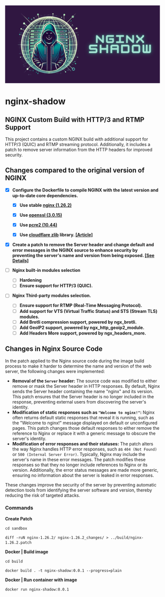 ![Logo](Logo.png)

# nginx-shadow

## NGINX Custom Build with HTTP/3 and RTMP Support

This project contains a custom NGINX build with additional support for HTTP/3 (QUIC) and RTMP streaming protocol. Additionally, it includes a patch to remove server information from the HTTP headers for improved security.

## Changes compared to the original version of NGINX

- [X] **Configure the Dockerfile to compile NGINX with the latest version and up-to-date core dependencies.** 


    - [X] **Use stable [nginx (1.26.2)](https://nginx.org/en/download.html)**

    - [X] **Use [openssl (3.0.15)](https://openssl-library.org/source/index.html)**

    - [X] **Use [pcre2 (10.44)](https://github.com/PCRE2Project/pcre2/releases)**

    - [X] **Use [cloudflare zlib](https://github.com/cloudflare/zlib/commits/gcc.amd64/) library. [[Article]](https://blog.cloudflare.com/cloudflare-fights-cancer/)**

- [X] **Create a patch to remove the Server header and change default and error messages in the NGINX source to enhance security by preventing the server's name and version from being exposed. [[See Details]](#changes-in-nginx-source-code)**

- [ ] **Nginx built-in modules selection** 
    - [ ] **Hardening**
    - [ ] **Ensure support for HTTP/3 (QUIC).**
- [ ] **Nginx Third-party modules selection.** 
    - [ ] **Ensure support for RTMP (Real-Time Messaging Protocol).**
    - [ ] **Add support for VTS (Virtual Traffic Status) and STS (Stream TLS) modules.**
    - [ ] **Add Brotli compression support, powered by ngx_brotli.**
    - [ ] **Add GeoIP2 support, powered by ngx_http_geoip2_module.**
    - [ ] **Add Headers More support, powered by ngx_headers_more.**

## Changes in Nginx Source Code

In the patch applied to the Nginx source code during the image build process to make it harder to determine the name and version of the web server, the following changes were implemented:

- **Removal of the ``Server`` header:** The source code was modified to either remove or mask the Server header in HTTP responses. By default, Nginx sends the Server header containing the name "nginx" and its version. This patch ensures that the Server header is no longer included in the response, preventing external users from discovering the server's identity.
- **Modification of static responses such as ``"Welcome to nginx!"``:** Nginx often returns default static responses that reveal it is running, such as the "Welcome to nginx!" message displayed on default or unconfigured pages. This patch changes those default responses to either remove the reference to Nginx or replace it with a generic message to obscure the server's identity.
- **Modification of error responses and their statuses:** The patch alters the way Nginx handles HTTP error responses, such as ``404 (Not Found)`` or ``500 (Internal Server Error)``. Typically, Nginx may include the server's name in these error messages. The patch modifies these responses so that they no longer include references to Nginx or its version. Additionally, the error status messages are made more generic, ensuring no information about the server is leaked in error responses.


These changes improve the security of the server by preventing automatic detection tools from identifying the server software and version, thereby reducing the risk of targeted attacks.

### Commands

**Create Patch**
```
cd sandbox
```
```
diff -ruN nginx-1.26.2/ nginx-1.26.2_changes/ > ../build/nginx-1.26.2.patch
```
**Docker | Build image**
```
cd build
```
```
docker build . -t nginx-shadow:0.0.1 --progress=plain 
```

**Docker | Run container with image**
```
docker run nginx-shadow:0.0.1    
```